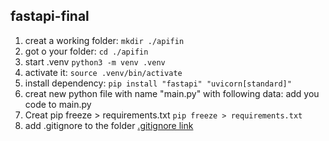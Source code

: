 
## fastapi-final 

1. creat a working folder:
`mkdir ./apifin`
2. got o your folder:
`cd ./apifin`
3. start .venv
`python3 -m venv .venv`
4. activate it:
`source .venv/bin/activate`
5. install dependency:
`pip install "fastapi" "uvicorn[standard]"`
6. creat new python file with name "main.py" with following data:
add you code to main.py
7. Creat pip freeze > requirements.txt
`pip freeze > requirements.txt`
8. add .gitignore to the folder
[.gitignore link](https://github.com/github/gitignore/blob/main/Python.gitignore)
